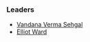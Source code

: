 ### Leaders

* [Vandana Verma Sehgal](mailto:vandana.verma@owasp.org)
* [Elliot Ward](https://github.com/mowzk)
